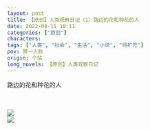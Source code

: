 ```yaml
---
layout: post
title: 【原创】人类观察日记（1）路边的花和种花的人
date: 2022-08-11 10:11
categories: ["原创"]
characters: 
tags: ["人类", "社会", "生活", "小说", "待扩充"]
pov: 第一人称
origin: 个站
long_novels: 【原创】人类观察日记
---
```


路边的花和种花的人

<br><br>
![](https://github.com/junesirius/junesirius.github.io/tree/master/assets/images/Alien_Journal/2022-08-11-Flower-1.jpg)
<br>
![](https://github.com/junesirius/junesirius.github.io/tree/master/assets/images/Alien_Journal/2022-08-11-Flower-2.jpg)
<br>
